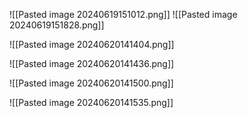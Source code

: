 ![[Pasted image 20240619151012.png]]
![[Pasted image 20240619151828.png]]










![[Pasted image 20240620141404.png]]

![[Pasted image 20240620141436.png]]

![[Pasted image 20240620141500.png]]

![[Pasted image 20240620141535.png]]